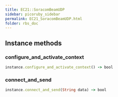 ```yaml
---
title: EC21::SoracomBeamUDP
sidebar: picoruby_sidebar
permalink: EC21_SoracomBeamUDP.html
folder: rbs_doc
---
```

## Instance methods
### configure_and_activate_context

```ruby
instance.configure_and_activate_context() -> bool
```
### connect_and_send

```ruby
instance.connect_and_send(String data) -> bool
```
